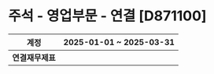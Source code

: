 # 주석 - 영업부문 - 연결 [D871100]
| 계정 | 2025-01-01 ~ 2025-03-31 |
|---|---|
| **연결재무제표** | |\n| &nbsp;&nbsp;&nbsp;&nbsp;매출액 | 841,911,660,218 |\n| &nbsp;&nbsp;&nbsp;&nbsp;감가상각비 | 20,173,061,000 |\n| &nbsp;&nbsp;&nbsp;&nbsp;무형자산상각비 | 50,766,308,000 |\n| &nbsp;&nbsp;&nbsp;&nbsp;영업이익 | 149,420,804,340 |\n| &nbsp;&nbsp;&nbsp;&nbsp;비유동자산 |  |\n| **바이오의약품** | |\n| &nbsp;&nbsp;&nbsp;&nbsp;매출액 | 1,202,093,677,000 |\n| &nbsp;&nbsp;&nbsp;&nbsp;감가상각비 | 18,043,411,000 |\n| &nbsp;&nbsp;&nbsp;&nbsp;무형자산상각비 |  |\n| &nbsp;&nbsp;&nbsp;&nbsp;영업이익 | -41,581,083,000 |\n| &nbsp;&nbsp;&nbsp;&nbsp;비유동자산 |  |\n| **케미컬의약품** | |\n| &nbsp;&nbsp;&nbsp;&nbsp;매출액 | 115,208,368,000 |\n| &nbsp;&nbsp;&nbsp;&nbsp;감가상각비 | 5,023,025,000 |\n| &nbsp;&nbsp;&nbsp;&nbsp;무형자산상각비 |  |\n| &nbsp;&nbsp;&nbsp;&nbsp;영업이익 | 2,491,448,000 |\n| &nbsp;&nbsp;&nbsp;&nbsp;비유동자산 |  |\n| **기타부문** | |\n| &nbsp;&nbsp;&nbsp;&nbsp;매출액 | 2,574,332,000 |\n| &nbsp;&nbsp;&nbsp;&nbsp;감가상각비 | 65,761,000 |\n| &nbsp;&nbsp;&nbsp;&nbsp;무형자산상각비 |  |\n| &nbsp;&nbsp;&nbsp;&nbsp;영업이익 | 1,081,667,000 |\n| &nbsp;&nbsp;&nbsp;&nbsp;비유동자산 |  |\n| **부문간 제거한 금액** | |\n| &nbsp;&nbsp;&nbsp;&nbsp;매출액 | -477,964,717,000 |\n| &nbsp;&nbsp;&nbsp;&nbsp;감가상각비 | -2,959,136,000 |\n| &nbsp;&nbsp;&nbsp;&nbsp;무형자산상각비 |  |\n| &nbsp;&nbsp;&nbsp;&nbsp;영업이익 | 187,428,772,000 |\n| &nbsp;&nbsp;&nbsp;&nbsp;비유동자산 |  |\n
